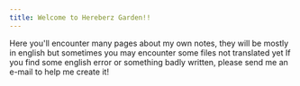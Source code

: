 ```yaml
---
title: Welcome to Hereberz Garden!!
---
```


Here you'll encounter many pages about my own notes, they will be mostly in english but sometimes you may encounter some files not translated yet
If you find some english error or something badly written, please send me an e-mail to help me create it!
